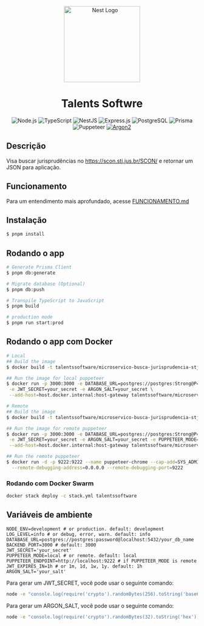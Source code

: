 <p align="center">
  <a href="http://nestjs.com/" target="blank"><img src="https://avatars.githubusercontent.com/u/144166088?v=4" width="200" alt="Nest Logo" /></a>
</p>

<h1 align="center">Talents Softwre</h1>
    
<p align="center">

<img src="https://img.shields.io/badge/Node.js-43853D?style=for-the-badge&logo=node.js&logoColor=white" alt="Node.js">
<img src="https://img.shields.io/badge/TypeScript-007ACC?style=for-the-badge&logo=typescript&logoColor=white" alt="TypeScript">
<img src="https://img.shields.io/badge/NestJS-E0234E?style=for-the-badge&logo=nestjs&logoColor=white" alt="NestJS">
<img src="https://img.shields.io/badge/Express.js-000000?style=for-the-badge&logo=express&logoColor=white" alt="Express.js">
<img src="https://img.shields.io/badge/PostgreSQL-316192?style=for-the-badge&logo=postgresql&logoColor=white" alt="PostgreSQL">
<img src="https://img.shields.io/badge/Prisma-2D3748?style=for-the-badge&logo=prisma&logoColor=white" alt="Prisma">
<img src="https://img.shields.io/badge/-Puppeteer-333333?style=for-the-badge&logo=puppeteer" alt="Puppeteer">
<a href="https://medium.com/@mpreziuso/password-hashing-pbkdf2-scrypt-bcrypt-and-argon2-e25aaf41598e">
<img src="https://img.shields.io/badge/-Argon2-333333?style=for-the-badge&logo=argon2" alt="Argon2"/>
</a>

</p>

## Descrição

Visa buscar jurisprudências no https://scon.stj.jus.br/SCON/ e retornar um JSON para aplicação.

## Funcionamento

Para um entendimento mais aprofundado, acesse [FUNCIONAMENTO.md](FUNCIONAMENTO.md)

## Instalação

```bash
$ pnpm install
```

## Rodando o app

```bash
# Generate Prisma Client
$ pnpm db:generate

# Migrate database (Optional)
$ pnpm db:push

# Transpile TypeScript to JavaScript
$ pnpm build

# production mode
$ pnpm run start:prod
```
## Rodando o app com Docker


```bash
# Local
## Build the image
$ docker build -t talentssoftware/microservico-busca-jurisprudencia-stj .

## Run the image for local puppeteer
$ docker run -p 3000:3000 -e DATABASE_URL=postgres://postgres:Strong@P4ssword@host.docker.internal:5432/stj \
 -e JWT_SECRET=your_secret -e ARGON_SALT=your_secret \
 --add-host=host.docker.internal:host-gateway talentssoftware/microservico-busca-jurisprudencia-stj

# Remote
## Build the image
$ docker build -t talentssoftware/microservico-busca-jurisprudencia-stj .

## Run the image for remote puppeteer
$ docker run -p 3000:3000 -e DATABASE_URL=postgres://postgres:Strong@P4ssword@host.docker.internal:5432/stj \
 -e JWT_SECRET=your_secret -e ARGON_SALT=your_secret -e PUPPETEER_MODE=remote -e PUPPETEER_ENDPOINT=http://host.docker.internal:9222 \
 --add-host=host.docker.internal:host-gateway talentssoftware/microservico-busca-jurisprudencia-stj 

## Run the remote puppeteer
$ docker run -d -p 9222:9222 --name puppeteer-chrome --cap-add=SYS_ADMIN blx32/chromium:latest --no-sandbox \
  --remote-debugging-address=0.0.0.0 --remote-debugging-port=9222
``` 

### Rodando com Docker Swarm

```bash
docker stack deploy -c stack.yml talentssoftware
```


## Variáveis de ambiente

```env
NODE_ENV=development # or production. default: development
LOG_LEVEL=info # or debug, error, warn. default: info
DATABASE_URL=postgres://postgres:password@localhost:5432/your_db_name
BACKEND_PORT=3000 # default: 3000
JWT_SECRET='your_secret'
PUPPETEER_MODE=local # or remote. default: local
PUPPETEER_ENDPOINT=http://localhost:9222 # if PUPPETEER_MODE is remote
JWT_EXPIRES_IN=1h # or 1m, 1d, 1w, 1y. default: 1h
ARGON_SALT='your_salt'
```
Para gerar um JWT_SECRET, você pode usar o seguinte comando:

```bash
node -e "console.log(require('crypto').randomBytes(256).toString('base64'));"
```

Para gerar um ARGON_SALT, você pode usar o seguinte comando:

```bash
node -e "console.log(require('crypto').randomBytes(32).toString('hex'));"
```

[company-logo]: https://avatars.githubusercontent.com/u/144166088?v=4
[repository-url]: https://github.com/talentssoftware/microservico-busca-jurisprudencia-stj
[author-email]: mailto:gmoura96@icloud.com
[author-github]: https://github.com/gabrielmoura
